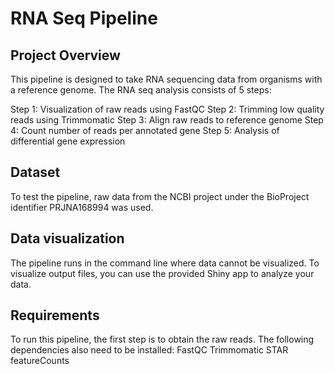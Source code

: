 # RNA Seq Pipeline

## Project Overview
This pipeline is designed to take RNA sequencing data from organisms with a reference genome. The RNA seq analysis consists of 5 steps:

Step 1: Visualization of raw reads using FastQC
Step 2: Trimming low quality reads using Trimmomatic
Step 3: Align raw reads to reference genome
Step 4: Count number of reads per annotated gene
Step 5: Analysis of differential gene expression

## Dataset
To test the pipeline, raw data from the NCBI project under the BioProject identifier PRJNA168994 was used. 

## Data visualization
The pipeline runs in the command line where data cannot be visualized. To visualize output files, you can use the provided Shiny app to analyze your data. 

## Requirements
To run this pipeline, the first step is to obtain the raw reads. The following dependencies also need to be installed:
FastQC 
Trimmomatic 
STAR
featureCounts
